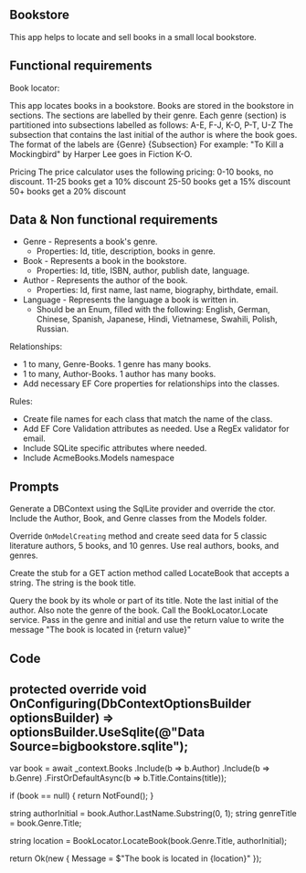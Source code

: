 ## Bookstore 
This app helps to locate and sell books in a small local bookstore.

## Functional requirements

Book locator:

This app locates books in a bookstore.
Books are stored in the bookstore in sections.
The sections are labelled by their genre.
Each genre (section) is partitioned into subsections labelled as follows: A-E, F-J, K-O, P-T, U-Z
The subsection that contains the last initial of the author is where the book goes.
The format of the labels are {Genre} {Subsection}
For example: "To Kill a Mockingbird" by Harper Lee goes in Fiction K-O.

Pricing
The price calculator uses the following pricing:
0-10 books, no discount.
11-25 books get a 10% discount
25-50 books get a 15% discount
50+ books get a 20% discount

## Data & Non functional requirements

* Genre - Represents a book's genre. 
  * Properties: Id, title, description, books in genre.
* Book - Represents a book in the bookstore. 
  * Properties: Id, title, ISBN, author, publish date, language. 
* Author - Represents the author of the book.
  * Properties: Id, first name, last name, biography, birthdate, email.
* Language - Represents the language a book is written in.
  * Should be an Enum, filled with the following: English, German, Chinese, Spanish, Japanese, Hindi, Vietnamese, Swahili, Polish, Russian.

Relationships:
* 1 to many, Genre-Books. 1 genre has many books. 
* 1 to many, Author-Books. 1 author has many books.
* Add necessary EF Core properties for relationships into the classes.

Rules:
* Create file names for each class that match the name of the class.
* Add EF Core Validation attributes as needed. Use a RegEx validator for email.
* Include SQLite specific attributes where needed.
* Include AcmeBooks.Models namespace

## Prompts

Generate a DBContext using the SqlLite provider and override the ctor. Include the Author, Book, and Genre classes from the Models folder.

Override `OnModelCreating` method and create seed data for 5 classic literature authors, 5 books, and 10 genres. Use real authors, books, and genres.

Create the stub for a GET action method called LocateBook that accepts a string.
The string is the book title.

Query the book by its whole or part of its title. Note the last initial of the author.
Also note the genre of the book. Call the BookLocator.Locate service.
Pass in the genre and initial and use the return value to write the message "The book is located in {return value}"

## Code

protected override void OnConfiguring(DbContextOptionsBuilder optionsBuilder)
    => optionsBuilder.UseSqlite(@"Data Source=bigbookstore.sqlite");
----



var book = await _context.Books
.Include(b => b.Author)
.Include(b => b.Genre)
.FirstOrDefaultAsync(b => b.Title.Contains(title));

if (book == null)
{
    return NotFound();
}

string authorInitial = book.Author.LastName.Substring(0, 1);
string genreTitle = book.Genre.Title;

string location = BookLocator.LocateBook(book.Genre.Title, authorInitial);

return Ok(new { Message = $"The book is located in {location}" });